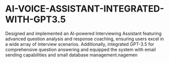 # AI-VOICE-ASSISTANT-INTEGRATED-WITH-GPT3.5
Designed and implemented an AI-powered Interviewing Assistant featuring advanced question analysis and response coaching, ensuring users excel in a wide array of interview scenarios. Additionally, integrated GPT-3.5 for comprehensive question answering and equipped the system with email sending capabilities and small database management.nagemen
